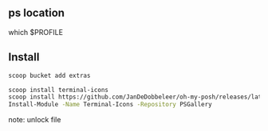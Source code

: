 ## ps location

which $PROFILE


## Install

```bash
scoop bucket add extras

scoop install terminal-icons
scoop install https://github.com/JanDeDobbeleer/oh-my-posh/releases/latest/download/oh-my-posh.json
Install-Module -Name Terminal-Icons -Repository PSGallery
```

note: unlock file